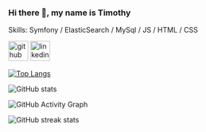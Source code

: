 ### Hi there 👋, my name is Timothy

Skills: Symfony / ElasticSearch / MySql / JS / HTML / CSS



[<img src='https://cdn.jsdelivr.net/npm/simple-icons@3.0.1/icons/github.svg' alt='github' height='40'>](https://github.com/Warps73)  [<img src='https://cdn.jsdelivr.net/npm/simple-icons@3.0.1/icons/linkedin.svg' alt='linkedin' height='40'>](https://www.linkedin.com/in/https://www.linkedin.com/in/timothy-p-38793916a//)  

[![Top Langs](https://github-readme-stats.vercel.app/api/top-langs/?username=Warps73)](https://github.com/anuraghazra/github-readme-stats)

![GitHub stats](https://github-readme-stats.vercel.app/api?username=Warps73&show_icons=true)  

![GitHub Activity Graph](https://activity-graph.herokuapp.com/graph?username=Warps73)  

![GitHub streak stats](https://github-readme-streak-stats.herokuapp.com/?user=Warps73)  


